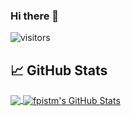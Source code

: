 ### Hi there 👋

  ![visitors](https://visitor-badge-reloaded.herokuapp.com/badge?page_id=fpistm.fpistm)
  
## &#x1f4c8; GitHub Stats

<a href="https://github.com/fpistm/fpistm">
  <img align="center" src="https://github-readme-stats.vercel.app/api/top-langs/?username=fpistm&show_icons=true&theme=blueberry" />
</a>
<a href="https://github.com/fpistm/fpistm">
  <img align="center" src="https://github-readme-stats.vercel.app/api?username=fpistm&show_icons=true&count_private=true&theme=blueberry" alt="fpistm's GitHub Stats" />
</a>


<!--
**fpistm/fpistm** is a ✨ _special_ ✨ repository because its `README.md` (this file) appears on your GitHub profile.

Here are some ideas to get you started:

- 🔭 I’m currently working on ...
- 🌱 I’m currently learning ...
- 👯 I’m looking to collaborate on ...
- 🤔 I’m looking for help with ...
- 💬 Ask me about ...
- 📫 How to reach me: ...
- 😄 Pronouns: ...
- ⚡ Fun fact: ...
-->
